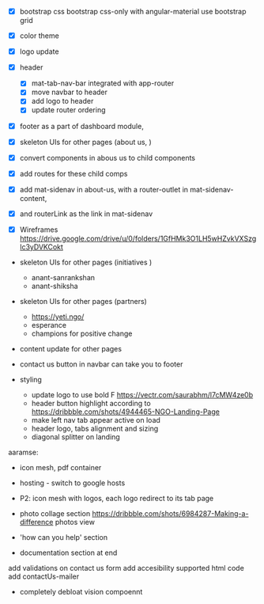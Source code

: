 - [x] bootstrap css
      bootstrap css-only with angular-material
      use bootstrap grid
- [x] color theme
- [x] logo update
- [x] header

  - [x] mat-tab-nav-bar integrated with app-router
  - [x] move navbar to header
  - [x] add logo to header
  - [x] update router ordering

- [x] footer as a part of dashboard module,

- [x] skeleton UIs for other pages (about us, )

- [x] convert components in abous us to child components
- [x] add routes for these child comps
- [x] add mat-sidenav in about-us,
      with a router-outlet in mat-sidenav-content,
- [x] and routerLink as the link in mat-sidenav

- [x] Wireframes
  https://drive.google.com/drive/u/0/folders/1GfHMk3O1LH5wHZvkVXSzglc3yDVKCokt
- skeleton UIs for other pages (initiatives )
    - anant-sanrankshan
    - anant-shiksha
  
- skeleton UIs for other pages (partners)
    - https://yeti.ngo/
    - esperance
    - champions for positive change

- content update for other pages

- contact us button in navbar can take you to footer
- styling
  - update logo to use bold F https://vectr.com/saurabhm/l7cMW4ze0b
  - header button highlight according to https://dribbble.com/shots/4944465-NGO-Landing-Page
  - make left nav tab appear active on load
  - header logo, tabs alignment and sizing
  - diagonal splitter on landing


aaramse:



- icon mesh, pdf container
- hosting - switch to google hosts

- P2: icon mesh with logos, each logo redirect to its tab page
- photo collage section https://dribbble.com/shots/6984287-Making-a-difference photos view
- 'how can you help' section
- documentation section at end

add validations on contact us form
add accesibility supported html code
add contactUs-mailer

- completely debloat vision compoennt

